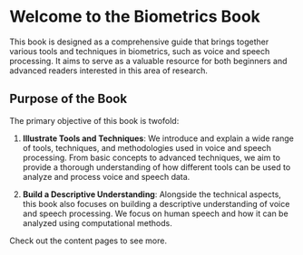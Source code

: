 # Welcome to the Biometrics Book

This book is designed as a comprehensive guide that brings together various tools and techniques in biometrics, such as voice and speech processing. It aims to serve as a valuable resource for both beginners and advanced readers interested in this area of research.

## Purpose of the Book

The primary objective of this book is twofold:

1. **Illustrate Tools and Techniques**: We introduce and explain a wide range of tools, techniques, and methodologies used in voice and speech processing. From basic concepts to advanced techniques, we aim to provide a thorough understanding of how different tools can be used to analyze and process voice and speech data.

2. **Build a Descriptive Understanding**: Alongside the technical aspects, this book also focuses on building a descriptive understanding of voice and speech processing. We focus on human speech and how it can be analyzed using computational methods.

Check out the content pages to see more.

```{tableofcontents}
```
